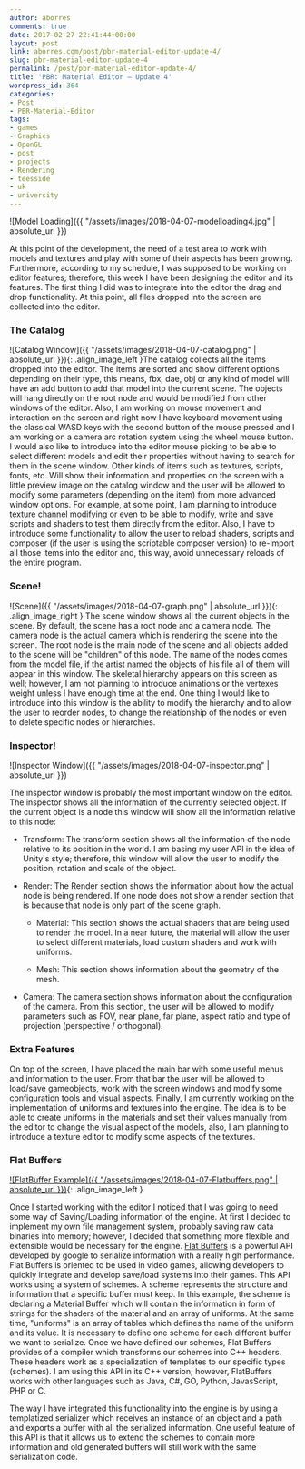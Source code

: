 ```yaml
---
author: aborres
comments: true
date: 2017-02-27 22:41:44+00:00
layout: post
link: aborres.com/post/pbr-material-editor-update-4/
slug: pbr-material-editor-update-4
permalink: /post/pbr-material-editor-update-4/
title: 'PBR: Material Editor – Update 4'
wordpress_id: 364
categories:
- Post
- PBR-Material-Editor
tags:
- games
- Graphics
- OpenGL
- post
- projects
- Rendering
- teesside
- uk
- university
---
```


![Model Loading]({{ "/assets/images/2018-04-07-modelloading4.jpg" | absolute_url }})

At this point of the development, the need of a test area to work with models and textures and play with some of their aspects has been growing. Furthermore, according to my schedule, I was supposed to be working on editor features; therefore, this week I have been designing the editor and its features. The first thing I did was to integrate into the editor the drag and drop functionality. At this point, all files dropped into the screen are collected into the editor.


### The Catalog

![Catalog Window]({{ "/assets/images/2018-04-07-catalog.png" | absolute_url }}){: .align_image_left }The catalog collects all the items dropped into the editor. The items are sorted and show different options depending on their type, this means, fbx, dae, obj or any kind of model will have an add button to add that model into the current scene. The objects will hang directly on the root node and would be modified from other windows of the editor. Also, I am working on mouse movement and interaction on the screen and right now I have keyboard movement using the classical WASD keys with the second button of the mouse pressed and I am working on a camera arc rotation system using the wheel mouse button. I would also like to introduce into the editor mouse picking to be able to select different models and edit their properties without having to search for them in the scene window. Other kinds of items such as textures, scripts, fonts, etc. Will show their information and properties on the screen with a little preview image on the catalog window and the user will be allowed to modify some parameters (depending on the item) from more advanced window options. For example, at some point, I am planning to introduce texture channel modifying or even to be able to modify, write and save scripts and shaders to test them directly from the editor. Also, I have to introduce some functionality to allow the user to reload shaders, scripts and composer (if the user is using the scriptable composer version) to re-import all those items into the editor and, this way, avoid unnecessary reloads of the entire program.


### Scene!

![Scene]({{ "/assets/images/2018-04-07-graph.png" | absolute_url }}){: .align_image_right }
The scene window shows all the current objects in the scene. By default, the scene has a root node and a camera node. The camera node is the actual camera which is rendering the scene into the screen. The root node is the main node of the scene and all objects added to the scene will be "children" of this node. The name of the nodes comes from the model file, if the artist named the objects of his file all of them will appear in this window. The skeletal hierarchy appears on this screen as well; however, I am not planning to introduce animations or the vertexes weight unless I have enough time at the end. One thing I would like to introduce into this window is the ability to modify the hierarchy and to allow the user to reorder nodes, to change the relationship of the nodes or even to delete specific nodes or hierarchies.


### Inspector!

<p class="align_center" markdown="1">
![Inspector Window]({{ "/assets/images/2018-04-07-inspector.png" | absolute_url }})
</p>
The inspector window is probably the most important window on the editor. The inspector shows all the information of the currently selected object. If the current object is a node this window will show all the information relative to this node:
 
  * Transform: The transform section shows all the information of the node relative to its position in the world. I am basing my user API in the idea of Unity's style; therefore, this window will allow the user to modify the position, rotation and scale of the object.
 	
  * Render: The Render section shows the information about how the actual node is being rendered. If one node does not show a render section that is because that node is only part of the scene graph.

    * Material: This section shows the actual shaders that are being used to render the model. In a near future, the material will allow the user to select different materials, load custom shaders and work with uniforms.

    * Mesh: This section shows information about the geometry of the mesh.
 	
  * Camera: The camera section shows information about the configuration of the camera. From this section, the user will be allowed to modify parameters such as FOV, near plane, far plane, aspect ratio and type of projection (perspective / orthogonal).

### Extra Features

On top of the screen, I have placed the main bar with some useful menus and information to the user. From that bar the user will be allowed to load/save gameobjects, work with the screen windows and modify some configuration tools and visual aspects. Finally, I am currently working on the implementation of uniforms and textures into the engine. The idea is to be able to create uniforms in the materials and set their values manually from the editor to change the visual aspect of the models, also, I am planning to introduce a texture editor to modify some aspects of the textures.


### Flat Buffers

[![FlatBuffer Example]({{ "/assets/images/2018-04-07-Flatbuffers.png" | absolute_url
}})](https://google.github.io/flatbuffers/){: .align_image_left }

Once I started working with the editor I noticed that I was going to need some way of Saving/Loading information of the engine. At first I decided to implement my own file management system, probably saving raw data binaries into memory; however, I decided that something more flexible and extensible would be necessary for the engine. [Flat Buffers](https://google.github.io/flatbuffers/) is a powerful API developed by google to serialize information with a really high performance. Flat Buffers is oriented to be used in video games, allowing developers to quickly integrate and develop save/load systems into their games. This API works using a system of schemes. A scheme represents the structure and information that a specific buffer must keep. In this example, the scheme is declaring a Material Buffer which will contain the information in form of strings for the shaders of the material and an array of uniforms. At the same time, "uniforms" is an array of tables which defines the name of the uniform and its value. It is necessary to define one scheme for each different buffer we want to serialize. Once we have defined our schemes, Flat Buffers provides of a compiler which transforms our schemes into C++ headers. These headers work as a specialization of templates to our specific types (schemes). I am using this API in its C++ version; however, FlatBuffers works with other languages such as Java, C#, GO, Python, JavasScript, PHP or C.

The way I have integrated this functionality into the engine is by using a templatized serializer which receives an instance of an object and a path and exports a buffer with all the serialized information. One useful feature of this API is that it allows us to extend the schemes to contain more information and old generated buffers will still work with the same serialization code.
